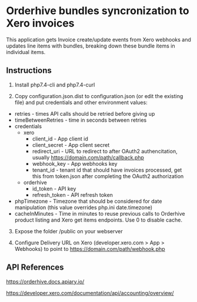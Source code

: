 # Orderhive bundles syncronization to Xero invoices

This application gets Invoice create/update events from Xero webhooks and updates line items with bundles, breaking down these bundle items in individual items.
## Instructions

1. Install php7.4-cli and php7.4-curl

2. Copy configuration.json.dist to configuration.json (or edit the existing file) and put credentials and other environment values:

* retries - times API calls should be retried before giving up
* timeBetweenRetries - time in seconds between retries 
* credentials
    * xero
        * client_id - App client id
        * client_secret - App client secret
        * redirect_uri - URL to redirect to after OAuth2 authencitation, usually https://domain.com/path/callback.php
        * webhook_key - App webhooks key
        * tenant_id - tenant id that should have invoices processed, get this from token.json after completing the OAuth2 authorization
    * orderhive
        * id_token - API key
        * refresh_token - API refresh token
* phpTimezone - Timezone that should be considered for date manipulation (this value overrides php.ini date.timezone)
* cacheInMinutes - Time in minutes to reuse previous calls to Orderhive product listing and Xero get items endpoints. Use 0 to disable cache.

3. Expose the folder /public on your webserver

4. Configure Delivery URL on Xero (developer.xero.com > App > Webhooks) to point to https://domain.com/path/webhook.php

## API References

<https://orderhive.docs.apiary.io/>

<https://developer.xero.com/documentation/api/accounting/overview/>